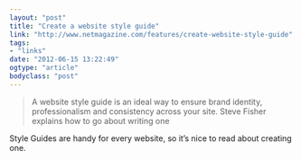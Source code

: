 ```yaml
---
layout: "post"
title: "Create a website style guide"
link: "http://www.netmagazine.com/features/create-website-style-guide"
tags: 
- "links"
date: "2012-06-15 13:22:49"
ogtype: "article"
bodyclass: "post"
---
```


> A website style guide is an ideal way to ensure brand identity, professionalism and consistency across your site. Steve Fisher explains how to go about writing one

Style Guides are handy for every website, so it’s nice to read about creating one.